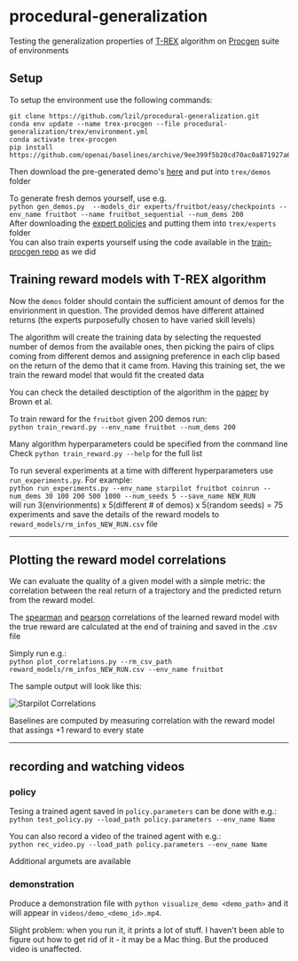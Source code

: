 # procedural-generalization

Testing the generalization properties of [T-REX](https://github.com/hiwonjoon/ICML2019-TREX/blob/master/atari/LearnAtariReward.py) algorithm on [Procgen](https://github.com/openai/procgen) suite of environments

## Setup

To setup the environment use the following commands:

```
git clone https://github.com/lzil/procedural-generalization.git
conda env update --name trex-procgen --file procedural-generalization/trex/environment.yml
conda activate trex-procgen
pip install https://github.com/openai/baselines/archive/9ee399f5b20cd70ac0a871927a6cf043b478193f.zip  
```

Then download the pre-generated demo's [here](https://drive.google.com/drive/folders/1DjGpKnXip6WBXuHzajt1FaiWGU7s4338?usp=sharing) and put into `trex/demos` folder 

To generate fresh demos yourself, use e.g.  
```python gen_demos.py  --models_dir experts/fruitbot/easy/checkpoints --env_name fruitbot --name fruitbot_sequential --num_dems 200```  
After downloading the [expert policies](https://drive.google.com/drive/folders/1-LnTGdBjuIIBPo7BIu1uwB7K9qlAMvJH?usp=sharing) and putting them into `trex/experts` folder  
You can also train experts yourself using the code available in the [train-procgen repo](https://github.com/openai/train-procgen) as we did


## Training reward models with T-REX algorithm



Now the `demos` folder should contain the sufficient amount of demos for the envirionment in question. The provided demos have different attained returns (the experts purposefully chosen to have varied skill levels)

The algorithm will create the training data by selecting the requested number of demos from the available ones,
then picking the pairs of clips coming from different demos and assigning preference in each clip based on the return of the demo that it came from.
Having this training set, the we train the reward model that would fit the created data

You can check the detailed desctiption of the algorithm in the [paper](https://arxiv.org/abs/1904.06387) by Brown et al.


To train reward for the `fruitbot` given 200 demos run:  
`python train_reward.py --env_name fruitbot --num_dems 200`

Many algorithm hyperparameters could be specified from the command line   
Check `python train_reward.py --help` for the full list

To run several experiments at a time with different hyperparameters use `run_experiments.py`. For example:  
`python run_experiments.py --env_name starpilot fruitbot coinrun --num_dems 30 100 200 500 1000 --num_seeds 5 --save_name NEW_RUN`  
will run 3(envirionments) x 5(different # of demos) x 5(random seeds) = 75 experiments and save the details of the reward models to `reward_models/rm_infos_NEW_RUN.csv` file

---

## Plotting the reward model correlations

We can evaluate the quality of a given model with a simple metric: the correlation between the real return of a trajectory and the predicted return from the reward model.

The [spearman](https://en.wikipedia.org/wiki/Spearman%27s_rank_correlation_coefficient) and [pearson](https://en.wikipedia.org/wiki/Pearson_correlation_coefficient) correlations of the learned reward model with the true reward are calculated at the end of training and saved in the .csv file

Simply run  e.g.:  
`python plot_correlations.py --rm_csv_path reward_models/rm_infos_NEW_RUN.csv --env_name fruitbot` 

The sample output will look like this:

![Starpilot Correlations](figures/starpilot_corrs.png)


Baselines are computed by measuring correlation with the reward model that assings +1 reward to every state


---

## recording and watching videos

### policy

Tesing a trained agent saved in `policy.parameters` can be done with e.g.:  
`python test_policy.py --load_path policy.parameters --env_name Name`

You can also record a video of the trained agent with e.g.:  
`python rec_video.py --load_path policy.parameters --env_name Name`

Additional argumets are available


### demonstration

Produce a demonstration file with
`python visualize_demo <demo_path>`
and it will appear in `videos/demo_<demo_id>.mp4`.

Slight problem: when you run it, it prints a lot of stuff.
I haven't been able to figure out how to get rid of it - it may be a Mac thing.
But the produced video is unaffected.
